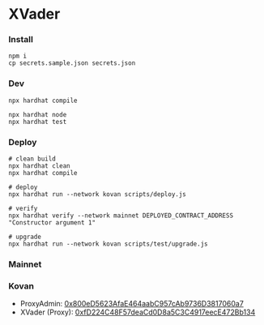 # XVader

### Install

```shell
npm i
cp secrets.sample.json secrets.json
```

### Dev

```shell
npx hardhat compile

npx hardhat node
npx hardhat test
```

### Deploy

```shell
# clean build
npx hardhat clean
npx hardhat compile

# deploy
npx hardhat run --network kovan scripts/deploy.js

# verify
npx hardhat verify --network mainnet DEPLOYED_CONTRACT_ADDRESS "Constructor argument 1"

# upgrade
npx hardhat run --network kovan scripts/test/upgrade.js
```

### Mainnet

### Kovan

-   ProxyAdmin: [0x800eD5623AfaE464aabC957cAb9736D3817060a7](https://kovan.etherscan.io/address/0x800eD5623AfaE464aabC957cAb9736D3817060a7)
-   XVader (Proxy): [0xfD224C48F57deaCd0D8a5C3C4917eecE472Bb134](https://kovan.etherscan.io/address/0xfD224C48F57deaCd0D8a5C3C4917eecE472Bb134)
